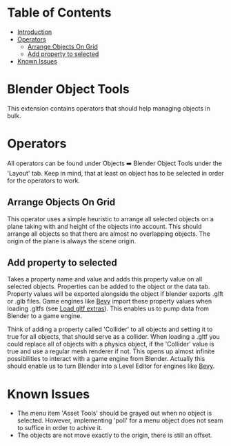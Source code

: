 # Table of Contents
- [Introduction](#blender-object-tools)
- [Operators](#operators)
    - [Arrange Objects On Grid](#arrange-objects-on-grid)
    - [Add property to selected](#add-property-to-selected)
- [Known Issues](#known-issues)

# Blender Object Tools
This extension contains operators that should help managing objects in bulk.

# Operators
All operators can be found under Objects :arrow_right: Blender Object Tools under the 'Layout' tab. Keep in mind, that at least on object has to be selected in order for the operators to work.

## Arrange Objects On Grid
This operator uses a simple heuristic to arrange all selected objects on a plane taking with and height of the objects into account. This should arrange all objects so that there are almost no overlapping objects. The origin of the plane is always the scene origin. 

## Add property to selected
Takes a property name and value and adds this property value on all selected objects. Properties can be added to the object or the data tab. Property values will be exported alongside the object if blender exports .glft or .glb files. Game engines like [Bevy](https://bevyengine.org/) import these property values when loading .gltfs (see [Load gltf extras](https://bevyengine.org/examples/3d-rendering/load-gltf-extras)). This enables us to pump data from Blender to a game engine. 

Think of adding a property called 'Collider' to all objects and setting it to true for all objects, that should serve as a collider. When loading a .gltf you could replace all of objects with a physics object, if the 'Collider' value is true and use a regular mesh renderer if not. This opens up almost infinite possibilities to interact with a game engine from Blender. Actually this should enable us to turn Blender into a Level Editor for engines like [Bevy](https://bevyengine.org/).

# Known Issues
- The menu item 'Asset Tools' should be grayed out when no object is selected. However, implementing 'poll' for a menu object does not seam to suffice in order to achive it.  
- The objects are not move exactly to the origin, there is still an offset. 
